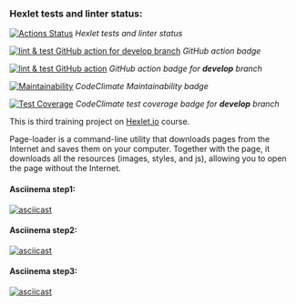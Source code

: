 ### Hexlet tests and linter status:
[![Actions Status](https://github.com/Serggi0/python-project-lvl3/workflows/hexlet-check/badge.svg)](https://github.com/Serggi0/python-project-lvl3/actions)  *Hexlet tests and linter status*

[![lint & test GitHub action for develop branch](https://github.com/Serggi0/python-project-lvl3/actions/workflows/github_action_.yaml/badge.svg)](https://github.com/Serggi0/python-project-lvl3/actions/workflows/github_action_.yaml)  *GitHub action badge*

<!-- [! [Статус действий YourActionName] (https://github.com/ { userName } / { repoName } / workflows / { workflowName } /badge.svg)] (https://github.com/ { userName } / { repoName } / action) -->

[![lint & test GitHub action](https://github.com/Serggi0/python-project-lvl3/actions/workflows/github_action_.yaml/badge.svg?branch=develop)](https://github.com/Serggi0/python-project-lvl3/actions/workflows/github_action_.yaml)  *GitHub action badge for **develop** branch*

[![Maintainability](https://api.codeclimate.com/v1/badges/f6ba19bc9e1493dbd1ce/maintainability)](https://codeclimate.com/github/Serggi0/python-project-lvl3/maintainability)  *CodeClimate Maintainability badge*

[![Test Coverage](https://api.codeclimate.com/v1/badges/f6ba19bc9e1493dbd1ce/test_coverage)](https://codeclimate.com/github/Serggi0/python-project-lvl3/test_coverage)  *CodeClimate test coverage badge for **develop** branch*

This is third training project on [Hexlet.io](https://ru.hexlet.io) course.

Page-loader is a command-line utility that downloads pages from the Internet and saves them on your computer. Together with the page, it downloads all the resources (images, styles, and js), allowing you to open the page without the Internet.

#### Asciinema step1:
[![asciicast](https://asciinema.org/a/7hYK6eUqGKHmGHrlfnqbkn1Yx.svg)](https://asciinema.org/a/7hYK6eUqGKHmGHrlfnqbkn1Yx)

#### Asciinema step2:
[![asciicast](https://asciinema.org/a/hyWuuPyuYEXmKA5WBaRkU84gC.svg)](https://asciinema.org/a/hyWuuPyuYEXmKA5WBaRkU84gC)

#### Asciinema step3:
[![asciicast](https://asciinema.org/a/426188.svg)](https://asciinema.org/a/426188)